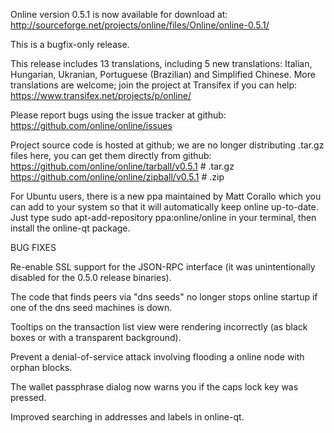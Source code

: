 Online version 0.5.1 is now available for download at:
http://sourceforge.net/projects/online/files/Online/online-0.5.1/

This is a bugfix-only release.

This release includes 13 translations, including 5 new translations:
Italian, Hungarian, Ukranian, Portuguese (Brazilian) and Simplified Chinese.
More translations are welcome; join the project at Transifex if you can help:
https://www.transifex.net/projects/p/online/

Please report bugs using the issue tracker at github:
https://github.com/online/online/issues

Project source code is hosted at github; we are no longer
distributing .tar.gz files here, you can get them
directly from github:
https://github.com/online/online/tarball/v0.5.1  # .tar.gz
https://github.com/online/online/zipball/v0.5.1  # .zip

For Ubuntu users, there is a new ppa maintained by Matt Corallo which
you can add to your system so that it will automatically keep
online up-to-date.  Just type
sudo apt-add-repository ppa:online/online
in your terminal, then install the online-qt package.


BUG FIXES

Re-enable SSL support for the JSON-RPC interface (it was unintentionally
disabled for the 0.5.0 release binaries).

The code that finds peers via "dns seeds" no longer stops online startup
if one of the dns seed machines is down.

Tooltips on the transaction list view were rendering incorrectly (as black boxes
or with a transparent background).

Prevent a denial-of-service attack involving flooding a online node with
orphan blocks.

The wallet passphrase dialog now warns you if the caps lock key was pressed.

Improved searching in addresses and labels in online-qt.
